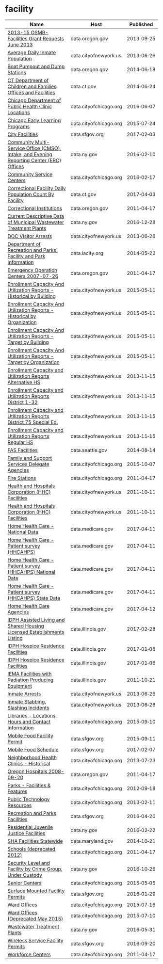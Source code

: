 # facility

Name | Host | Published
---- | ---- | ---------
[2013-15 OSMB-Facilities Grant Requests June 2013](../datasets/mf2v-j8rp.md) | data.oregon.gov | 2013&#x2011;09&#x2011;25
[Average Daily Inmate Population](../datasets/26ze-s5bx.md) | data.cityofnewyork.us | 2013&#x2011;06&#x2011;26
[Boat Pumpout and Dump Stations](../datasets/r37a-62u5.md) | data.oregon.gov | 2014&#x2011;06&#x2011;18
[CT Department of Children and Families Offices and Facilities](../datasets/nhvj-awym.md) | data.ct.gov | 2014&#x2011;06&#x2011;24
[Chicago Department of Public Health Clinic Locations](../datasets/kcki-hnch.md) | data.cityofchicago.org | 2016&#x2011;06&#x2011;07
[Chicago Early Learning Programs](../datasets/ck29-hb9r.md) | data.cityofchicago.org | 2015&#x2011;07&#x2011;24
[City Facilities](../datasets/nc68-ngbr.md) | data.sfgov.org | 2017&#x2011;02&#x2011;03
[Community Multi-Service Office (CMSO), Intake, and Evening Reporting Center (ERC) Offices](../datasets/2vv4-9c5e.md) | data.ny.gov | 2016&#x2011;02&#x2011;10
[Community Service Centers](../datasets/bspy-6mw8.md) | data.cityofchicago.org | 2016&#x2011;02&#x2011;17
[Correctional Facility Daily Population Count By Facility](../datasets/n8x6-s299.md) | data.ct.gov | 2017&#x2011;04&#x2011;03
[Correctional Institutions](../datasets/fqhs-84r4.md) | data.oregon.gov | 2011&#x2011;04&#x2011;17
[Current Descriptive Data of Municipal Wastewater Treatment Plants](../datasets/g5a2-qa6a.md) | data.ny.gov | 2016&#x2011;12&#x2011;28
[DOC Visitor Arrests](../datasets/hm7r-w4y9.md) | data.cityofnewyork.us | 2013&#x2011;06&#x2011;26
[Department of Recreation and Parks' Facility and Park Information](../datasets/ax8j-dhzm.md) | data.lacity.org | 2014&#x2011;05&#x2011;22
[Emergency Operation Centers 2007-07-26](../datasets/pjn6-jprb.md) | data.oregon.gov | 2011&#x2011;04&#x2011;17
[Enrollment Capacity And Utilization Reports - Historical by Building](../datasets/hq56-zhrp.md) | data.cityofnewyork.us | 2015&#x2011;05&#x2011;11
[Enrollment Capacity And Utilization Reports - Historical by Organization](../datasets/q9xk-w9iv.md) | data.cityofnewyork.us | 2015&#x2011;05&#x2011;11
[Enrollment Capacity And Utilization Reports - Target by Building](../datasets/gkd7-3vk7.md) | data.cityofnewyork.us | 2015&#x2011;05&#x2011;11
[Enrollment Capacity And Utilization Reports - Target by Organization](../datasets/8b9a-pywy.md) | data.cityofnewyork.us | 2015&#x2011;05&#x2011;11
[Enrollment Capacity and Utilization Reports Alternative HS](../datasets/rqx9-kktd.md) | data.cityofnewyork.us | 2013&#x2011;11&#x2011;15
[Enrollment Capacity and Utilization Reports District 1-32](../datasets/my4g-bvvs.md) | data.cityofnewyork.us | 2013&#x2011;11&#x2011;15
[Enrollment Capacity and Utilization Reports District 75 Special Ed.](../datasets/3cn8-i54i.md) | data.cityofnewyork.us | 2013&#x2011;11&#x2011;15
[Enrollment Capacity and Utilization Reports Regular HS](../datasets/3mim-bd27.md) | data.cityofnewyork.us | 2013&#x2011;11&#x2011;15
[FAS Facilities](../datasets/awiz-hn89.md) | data.seattle.gov | 2014&#x2011;08&#x2011;14
[Family and Support Services Delegate Agencies](../datasets/jmw7-ijg5.md) | data.cityofchicago.org | 2015&#x2011;10&#x2011;07
[Fire Stations](../datasets/28km-gtjn.md) | data.cityofchicago.org | 2011&#x2011;04&#x2011;17
[Health and Hospitals Corporation (HHC) Facilities](../datasets/f7b6-v6v3.md) | data.cityofnewyork.us | 2011&#x2011;10&#x2011;11
[Health and Hospitals Corporation (HHC) Facilities](../datasets/f7b6-v6v3.md) | data.cityofnewyork.us | 2011&#x2011;10&#x2011;11
[Home Health Care - National Data](../datasets/97z8-de96.md) | data.medicare.gov | 2017&#x2011;04&#x2011;11
[Home Health Care - Patient survey (HHCAHPS)](../datasets/ccn4-8vby.md) | data.medicare.gov | 2017&#x2011;04&#x2011;11
[Home Health Care - Patient survey (HHCAHPS) National Data](../datasets/vxub-6swi.md) | data.medicare.gov | 2017&#x2011;04&#x2011;11
[Home Health Care - Patient survey (HHCAHPS) State Data](../datasets/m5jg-jg7i.md) | data.medicare.gov | 2017&#x2011;04&#x2011;11
[Home Health Care Agencies](../datasets/6jpm-sxkc.md) | data.medicare.gov | 2017&#x2011;04&#x2011;12
[IDPH Assisted Living and Shared Housing Licensed Establishments Listing](../datasets/992y-d4p5.md) | data.illinois.gov | 2017&#x2011;02&#x2011;28
[IDPH Hospice Residence Facilities](../datasets/hbcs-x3a5.md) | data.illinois.gov | 2017&#x2011;01&#x2011;06
[IDPH Hospice Residence Facilities](../datasets/hbcs-x3a5.md) | data.illinois.gov | 2017&#x2011;01&#x2011;06
[IEMA Facilities with Radiation Producing Equipment](../datasets/9yz4-fpzk.md) | data.illinois.gov | 2011&#x2011;10&#x2011;21
[Inmate Arrests](../datasets/d4uz-6jaw.md) | data.cityofnewyork.us | 2013&#x2011;06&#x2011;26
[Inmate Stabbing. Slashing Incidents](../datasets/hve5-8z68.md) | data.cityofnewyork.us | 2013&#x2011;06&#x2011;26
[Libraries - Locations, Hours and Contact Information](../datasets/x8fc-8rcq.md) | data.cityofchicago.org | 2015&#x2011;09&#x2011;10
[Mobile Food Facility Permit](../datasets/rqzj-sfat.md) | data.sfgov.org | 2015&#x2011;09&#x2011;11
[Mobile Food Schedule](../datasets/jjew-r69b.md) | data.sfgov.org | 2017&#x2011;02&#x2011;07
[Neighborhood Health Clinics - Historical](../datasets/mw69-m6xi.md) | data.cityofchicago.org | 2013&#x2011;07&#x2011;23
[Oregon Hospitals 2008-09-20](../datasets/s2vy-pvyp.md) | data.oregon.gov | 2011&#x2011;04&#x2011;17
[Parks - Facilities & Features](../datasets/y7qa-tvqx.md) | data.cityofchicago.org | 2012&#x2011;09&#x2011;18
[Public Technology Resources](../datasets/nen3-vcxj.md) | data.cityofchicago.org | 2013&#x2011;02&#x2011;11
[Recreation and Parks Facilities](../datasets/xvq2-rjrk.md) | data.sfgov.org | 2016&#x2011;04&#x2011;20
[Residential Juvenile Justice Facilities](../datasets/jn2j-7x6a.md) | data.ny.gov | 2016&#x2011;02&#x2011;22
[SHA Facilities Statewide](../datasets/p76f-zpri.md) | data.maryland.gov | 2014&#x2011;10&#x2011;21
[Schools (deprecated 2012)](../datasets/kqmn-byj8.md) | data.cityofchicago.org | 2011&#x2011;04&#x2011;17
[Security Level and Facility by Crime Group, Under Custody](../datasets/7whc-b5e4.md) | data.ny.gov | 2016&#x2011;10&#x2011;26
[Senior Centers](../datasets/qhfc-4cw2.md) | data.cityofchicago.org | 2015&#x2011;05&#x2011;05
[Surface Mounted Facility Permits](../datasets/xu5w-5kgd.md) | data.sfgov.org | 2016&#x2011;01&#x2011;29
[Ward Offices](../datasets/htai-wnw4.md) | data.cityofchicago.org | 2015&#x2011;07&#x2011;16
[Ward Offices (Deprecated May 2015)](../datasets/6mw6-krd4.md) | data.cityofchicago.org | 2015&#x2011;07&#x2011;10
[Wastewater Treatment Plants](../datasets/2v6p-juki.md) | data.ny.gov | 2016&#x2011;05&#x2011;31
[Wireless Service Facility Permits](../datasets/xtj2-daw9.md) | data.sfgov.org | 2016&#x2011;09&#x2011;20
[Workforce Centers](../datasets/cs4s-nsna.md) | data.cityofchicago.org | 2011&#x2011;04&#x2011;17

